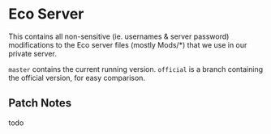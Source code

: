 # Eco Server

This contains all non-sensitive (ie. usernames & server password) modifications to the Eco server files (mostly Mods/*) that we use in our private server.

`master` contains the current running version.
`official` is a branch containing the official version, for easy comparison.

## Patch Notes

todo